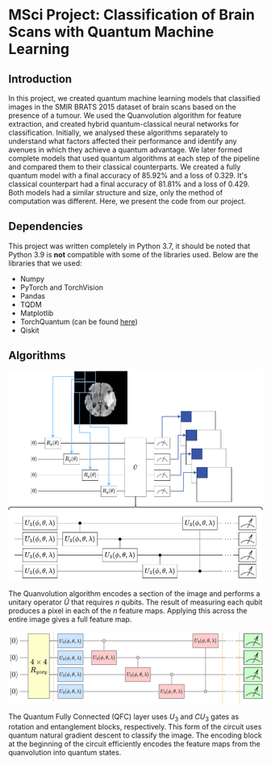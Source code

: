 # MSci Project: Classification of Brain Scans with Quantum Machine Learning

## Introduction

In this project, we created quantum machine learning models that classified images in the SMIR BRATS 2015 dataset of brain scans based on the presence of a tumour.
We used the Quanvolution algorithm for feature extraction, and created hybrid quantum-classical neural networks for classification. 
Initially, we analysed these algorithms separately to understand what factors affected their performance and identify any avenues in which they achieve a quantum
advantage.
We later formed complete models that used quantum algorithms at each step of the pipeline and compared them to their classical counterparts. We created a fully quantum
model with a final accuracy of 85.92% and a loss of 0.329. It's classical counterpart had a final accuracy of 81.81% and a loss of 0.429. Both models had a similar 
structure and size, only the method of computation was different. Here, we present the code from our project.

## Dependencies

This project was written completely in Python 3.7, it should be noted that Python 3.9 is **not** compatible with some of the libraries used. Below are the libraries that
we used:
- Numpy
- PyTorch and TorchVision
- Pandas
- TQDM
- Matplotlib
- TorchQuantum (can be found [here](https://github.com/mit-han-lab/torchquantum))
- Qiskit

## Algorithms

![Quanvolution Algorithm](quanv_wbg.png)

The Quanvolution algorithm encodes a section of the image and performs a unitary operator $\hat{U}$ that requires $n$ qubits. The result of measuring each qubit produces
 a pixel in each of the $n$ feature maps. Applying this across the entire image gives a full feature map.
 
![QFC](qfc_wbg.png)

The Quantum Fully Connected (QFC) layer uses $U_3$ and $CU_3$ gates as rotation and entanglement blocks, respectively. This form of the circuit uses quantum natural 
gradient descent to classify the image. The encoding block at the beginning of the circuit efficiently encodes the feature maps from the quanvolution into quantum states.
